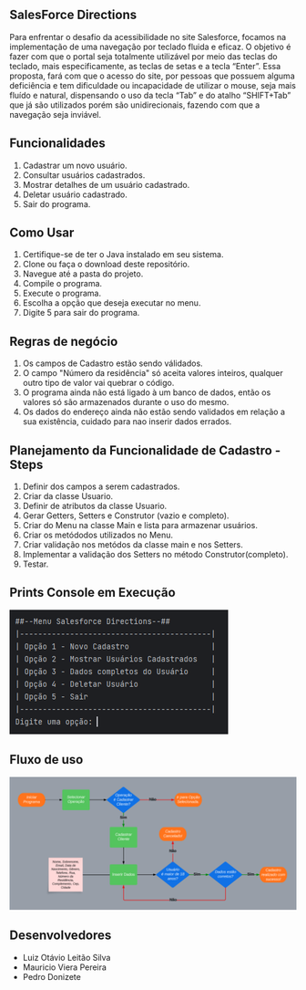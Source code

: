 
## SalesForce Directions


Para enfrentar o desafio da acessibilidade no site Salesforce, focamos na 
implementação de uma navegação por teclado fluida e eficaz. O objetivo é fazer com que o 
portal seja totalmente utilizável por meio das teclas do teclado, mais especificamente, as 
teclas de setas e a tecla “Enter”. Essa proposta, fará com que o acesso do site, por 
pessoas que possuem alguma deficiência e tem dificuldade ou incapacidade de utilizar o 
mouse, seja mais fluído e natural, dispensando o uso da tecla “Tab” e do atalho 
“SHIFT+Tab” que já são utilizados porém são unidirecionais, fazendo com que a navegação seja inviável.

## Funcionalidades
1. Cadastrar um novo usuário.
2. Consultar usuários cadastrados.
3. Mostrar detalhes de um usuário cadastrado.
4. Deletar usuário cadastrado.
5. Sair do programa.

## Como Usar

1. Certifique-se de ter o Java instalado em seu sistema.
2. Clone ou faça o download deste repositório.
3. Navegue até a pasta do projeto.
4. Compile o programa.
5. Execute o programa.
6. Escolha a opção que deseja executar no menu.
7. Digite 5 para sair do programa.


## Regras de negócio 
1. Os campos de Cadastro estão sendo válidados.
2. O campo "Número da residência" só aceita valores inteiros, qualquer outro tipo de valor vai quebrar o código.
3. O programa ainda não está ligado à um banco de dados, então os valores só são armazenados durante o uso do mesmo.
4. Os dados do endereço ainda não estão sendo validados em relação a sua existência, cuidado para nao inserir dados errados.


## Planejamento da Funcionalidade de Cadastro - Steps
1. Definir dos campos a serem cadastrados.
2. Criar da classe Usuario.
3. Definir de atributos da classe Usuario.
4. Gerar Getters, Setters e Construtor (vazio e completo).
5. Criar do Menu na classe Main e lista para armazenar usuários.
6. Criar os metódodos utilizados no Menu.
7. Criar validação nos metódos da classe main e nos Setters.
8. Implementar a validação dos Setters no método Construtor(completo).
9. Testar.

 
## Prints Console em Execução
![Screenshot - menu.png](img%2FScreenshot%20-%20menu.png)


## Fluxo de uso
![Diagrama de Fluxo de Uso.png](img%2FDiagrama%20de%20Fluxo%20de%20Uso.png)

## Desenvolvedores

 - Luiz Otávio Leitão Silva
 - Mauricio Viera Pereira
 - Pedro Donizete 


